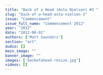 ```yaml
---
title: "Back of a Head (Asta Nielsen) #3 "
slug: "back-of-a-head-asta-nielsen-3"
issue: "Commencement"
issue_full_name: "Commencement 2012"
year: "2012"
date: "2012-06-01"
authors: ['Matt Saunders']
section: "art"
audio: []
main_image: ""
banner_image: ""
images: ['backofahead-resize.jpg']
videos: []
---
```

